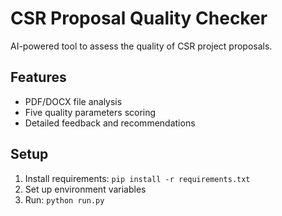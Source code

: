 # CSR Proposal Quality Checker

AI-powered tool to assess the quality of CSR project proposals.

## Features
- PDF/DOCX file analysis
- Five quality parameters scoring
- Detailed feedback and recommendations

## Setup
1. Install requirements: `pip install -r requirements.txt`
2. Set up environment variables
3. Run: `python run.py`
